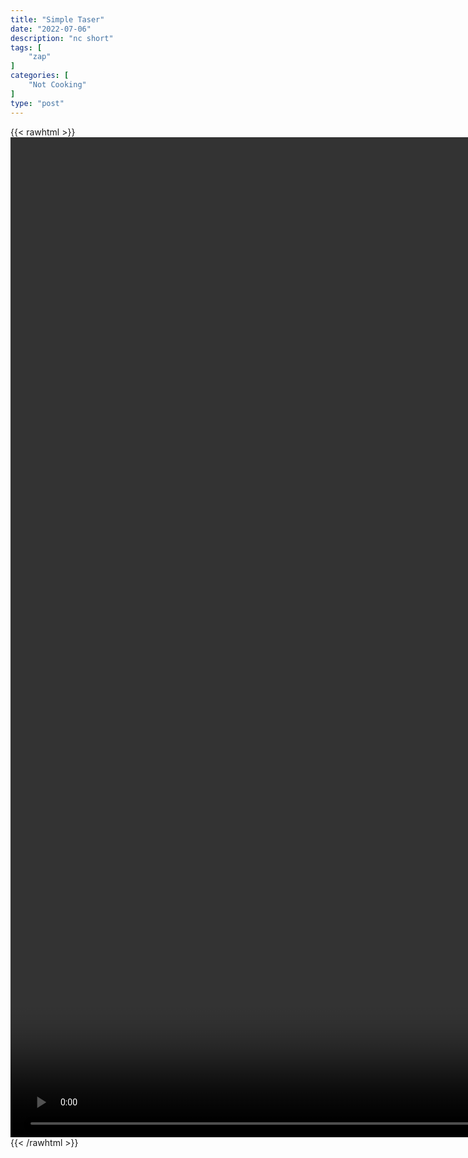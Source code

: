 ```yaml
---
title: "Simple Taser"
date: "2022-07-06"
description: "nc short"
tags: [
    "zap"
]
categories: [
    "Not Cooking"
]
type: "post"
---
```

{{< rawhtml >}}
    <video style="height:40vh;width:auto" overflow="hidden" controls>
        <source src="https://clips.dev00ps.com/not_cooking/How%20to%20make%20a%205%20Pocket%20Stun%20Gun.mp4" type="video/mp4"> 
    </video>
{{< /rawhtml >}}

